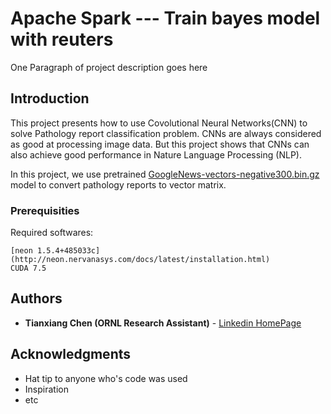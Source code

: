 # Apache Spark --- Train bayes model with reuters

One Paragraph of project description goes here

## Introduction

This project presents how to use Covolutional Neural Networks(CNN) to solve Pathology report classification problem. CNNs are always considered as good at processing image data. But this project shows that CNNs can also achieve good performance in Nature Language Processing (NLP). 

In this project, we use pretrained [GoogleNews-vectors-negative300.bin.gz](https://drive.google.com/file/d/0B7XkCwpI5KDYNlNUTTlSS21pQmM/edit) model to convert pathology reports to vector matrix.

### Prerequisities

Required softwares:
```
[neon 1.5.4+485033c](http://neon.nervanasys.com/docs/latest/installation.html)
CUDA 7.5
```

## Authors

* **Tianxiang Chen (ORNL Research Assistant)** - [Linkedin HomePage](https://www.linkedin.com/in/tianxiang-chen-946543114?trk=nav_responsive_tab_profile)


## Acknowledgments

* Hat tip to anyone who's code was used
* Inspiration
* etc
    
